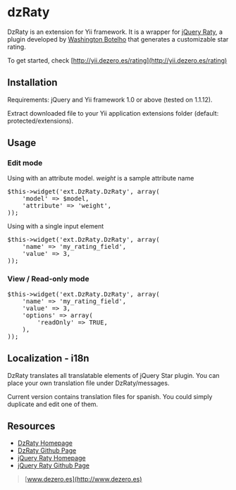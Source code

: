 dzRaty
======

DzRaty is an extension for Yii framework. It is a wrapper for [jQuery Raty](http://wbotelhos.com/raty), a plugin developed by [Washington Botelho](http://wbotelhos.com/) that generates a customizable star rating.

To get started, check [http://yii.dezero.es/rating](http://yii.dezero.es/rating)

## Installation
Requirements: jQuery and Yii framework 1.0 or above (tested on 1.1.12).

Extract downloaded file to your Yii application extensions folder (default: protected/extensions).

## Usage

### Edit mode
Using with an attribute model. *weight* is a sample attribute name
<pre>
$this->widget('ext.DzRaty.DzRaty', array(
	'model' => $model,
	'attribute' => 'weight',
));
</pre>

Using with a single input element
<pre>
$this->widget('ext.DzRaty.DzRaty', array(
	'name' => 'my_rating_field',
	'value' => 3,
));
</pre>

### View / Read-only mode
<pre>
$this->widget('ext.DzRaty.DzRaty', array(
	'name' => 'my_rating_field',
	'value' => 3,
	'options' => array(
		'readOnly' => TRUE,
	),
));
</pre>

## Localization - i18n
DzRaty translates all translatable elements of jQuery Star plugin. You can place your own translation file under DzRaty/messages.

Current version contains translation files for spanish. You could simply duplicate and edit one of them.

## Resources
- [DzRaty Homepage](http://yii.dezero.es/dzraty)
- [DzRaty Github Page](https://github.com/fabian-dz/dzRaty)
- [jQuery Raty Homepage](http://wbotelhos.com/raty)
- [jQuery Raty Github Page](https://github.com/wbotelhos/raty)


> [www.dezero.es](http://www.dezero.es)


